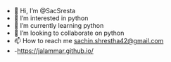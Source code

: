 - 👋 Hi, I’m @SacSresta
- 👀 I’m interested in python
- 🌱 I’m currently learning python
- 💞️ I’m looking to collaborate on python
- 📫 How to reach me sachin.shrestha42@gmail.com
- -https://jalammar.github.io/

<!---
SacSresta/SacSresta is a ✨ special ✨ repository because its `README.md` (this file) appears on your GitHub profile.
You can click the Preview link to take a look at your changes.
--->
